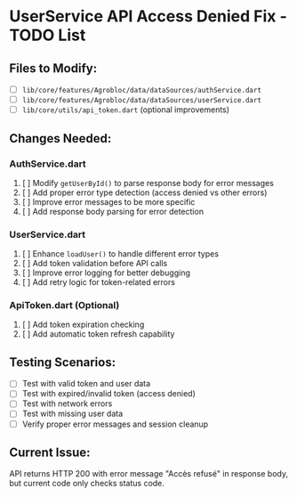 # UserService API Access Denied Fix - TODO List

## Files to Modify:
- [ ] `lib/core/features/Agrobloc/data/dataSources/authService.dart`
- [ ] `lib/core/features/Agrobloc/data/dataSources/userService.dart`
- [ ] `lib/core/utils/api_token.dart` (optional improvements)

## Changes Needed:

### AuthService.dart
1. [ ] Modify `getUserById()` to parse response body for error messages
2. [ ] Add proper error type detection (access denied vs other errors)
3. [ ] Improve error messages to be more specific
4. [ ] Add response body parsing for error detection

### UserService.dart
1. [ ] Enhance `loadUser()` to handle different error types
2. [ ] Add token validation before API calls
3. [ ] Improve error logging for better debugging
4. [ ] Add retry logic for token-related errors

### ApiToken.dart (Optional)
1. [ ] Add token expiration checking
2. [ ] Add automatic token refresh capability

## Testing Scenarios:
- [ ] Test with valid token and user data
- [ ] Test with expired/invalid token (access denied)
- [ ] Test with network errors
- [ ] Test with missing user data
- [ ] Verify proper error messages and session cleanup

## Current Issue:
API returns HTTP 200 with error message "Accès refusé" in response body, but current code only checks status code.
